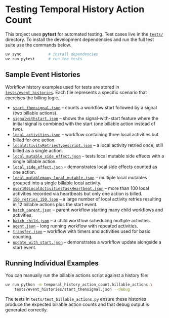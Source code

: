 # Testing Temporal History Action Count

This project uses **pytest** for automated testing. Test cases live in the
[`tests/`](tests/) directory. To install the development dependencies and run the
full test suite use the commands below.

```bash
uv sync            # install dependencies
uv run pytest      # run the tests
```

## Sample Event Histories

Workflow history examples used for tests are stored in
[`tests/event_histories`](tests/event_histories). Each file represents a specific
scenario that exercises the billing logic.

- [`start_thensignal.json`](tests/event_histories/start_thensignal.json) – counts
  a workflow start followed by a signal (two billable actions).
- [`signalwithstart.json`](tests/event_histories/signalwithstart.json) – shows
  the signal-with-start feature where the initial signal is combined with the
  start (one billable action instead of two).
- [`local_activities.json`](tests/event_histories/local_activities.json) –
  workflow containing three local activities but billed for one action.
- [`localActivityRetriesTypescript.json`](tests/event_histories/localActivityRetriesTypescript.json)
  – a local activity retried once; still billed as a single action.
- [`local_mutable_side_effect.json`](tests/event_histories/local_mutable_side_effect.json)
  – tests local mutable side effects with a single billable action.
- [`local_side_effect.json`](tests/event_histories/local_side_effect.json) –
  demonstrates local side effects counted as one action.
- [`local_mutablemany_local_mutable.json`](tests/event_histories/local_mutablemany_local_mutable.json)
  – multiple local mutables grouped into a single billable local activity.
- [`over100LocalActivitiesTaskHeartbeat.json`](tests/event_histories/over100LocalActivitiesTaskHeartbeat.json)
  – more than 100 local activities recorded via heartbeats but only one action is
  billed.
- [`150_retries_150.json`](tests/event_histories/150_retries_150.json) – a large
  number of local activity retries resulting in 12 billable actions plus the
  start event.
- [`batch_parent.json`](tests/event_histories/batch_parent.json) – parent
  workflow starting many child workflows and activities.
- [`batch_child.json`](tests/event_histories/batch_child.json) – a child workflow
  scheduling multiple activities.
- [`agent.json`](tests/event_histories/agent.json) – long running workflow with
  repeated activities.
- [`transfer.json`](tests/event_histories/transfer.json) – workflow with timers
  and activities used for basic counting.
- [`update_with_start.json`](tests/event_histories/update_with_start.json) –
  demonstrates a workflow update alongside a start event.

## Running Individual Examples

You can manually run the billable actions script against a history file:

```bash
uv run python -m temporal_history_action_count.billable_actions \
    tests/event_histories/start_thensignal.json --debug
```

The tests in `tests/test_billable_actions.py` ensure these histories produce the
expected billable action counts and that debug output is generated correctly.

